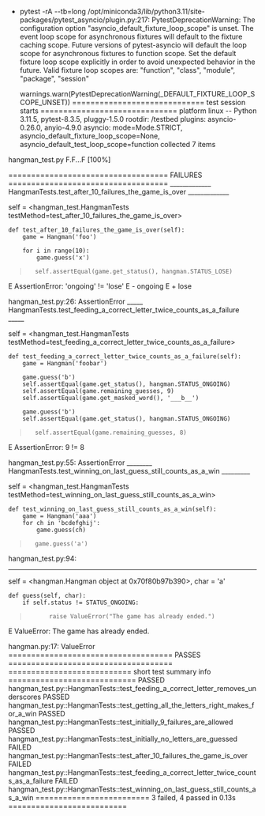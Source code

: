 + pytest -rA --tb=long
/opt/miniconda3/lib/python3.11/site-packages/pytest_asyncio/plugin.py:217: PytestDeprecationWarning: The configuration option "asyncio_default_fixture_loop_scope" is unset.
The event loop scope for asynchronous fixtures will default to the fixture caching scope. Future versions of pytest-asyncio will default the loop scope for asynchronous fixtures to function scope. Set the default fixture loop scope explicitly in order to avoid unexpected behavior in the future. Valid fixture loop scopes are: "function", "class", "module", "package", "session"

  warnings.warn(PytestDeprecationWarning(_DEFAULT_FIXTURE_LOOP_SCOPE_UNSET))
============================= test session starts ==============================
platform linux -- Python 3.11.5, pytest-8.3.5, pluggy-1.5.0
rootdir: /testbed
plugins: asyncio-0.26.0, anyio-4.9.0
asyncio: mode=Mode.STRICT, asyncio_default_fixture_loop_scope=None, asyncio_default_test_loop_scope=function
collected 7 items

hangman_test.py F.F...F                                                  [100%]

=================================== FAILURES ===================================
_____________ HangmanTests.test_after_10_failures_the_game_is_over _____________

self = <hangman_test.HangmanTests testMethod=test_after_10_failures_the_game_is_over>

    def test_after_10_failures_the_game_is_over(self):
        game = Hangman('foo')
    
        for i in range(10):
            game.guess('x')
    
>       self.assertEqual(game.get_status(), hangman.STATUS_LOSE)
E       AssertionError: 'ongoing' != 'lose'
E       - ongoing
E       + lose

hangman_test.py:26: AssertionError
_____ HangmanTests.test_feeding_a_correct_letter_twice_counts_as_a_failure _____

self = <hangman_test.HangmanTests testMethod=test_feeding_a_correct_letter_twice_counts_as_a_failure>

    def test_feeding_a_correct_letter_twice_counts_as_a_failure(self):
        game = Hangman('foobar')
    
        game.guess('b')
        self.assertEqual(game.get_status(), hangman.STATUS_ONGOING)
        self.assertEqual(game.remaining_guesses, 9)
        self.assertEqual(game.get_masked_word(), '___b__')
    
        game.guess('b')
        self.assertEqual(game.get_status(), hangman.STATUS_ONGOING)
>       self.assertEqual(game.remaining_guesses, 8)
E       AssertionError: 9 != 8

hangman_test.py:55: AssertionError
________ HangmanTests.test_winning_on_last_guess_still_counts_as_a_win _________

self = <hangman_test.HangmanTests testMethod=test_winning_on_last_guess_still_counts_as_a_win>

    def test_winning_on_last_guess_still_counts_as_a_win(self):
        game = Hangman('aaa')
        for ch in 'bcdefghij':
            game.guess(ch)
>       game.guess('a')

hangman_test.py:94: 
_ _ _ _ _ _ _ _ _ _ _ _ _ _ _ _ _ _ _ _ _ _ _ _ _ _ _ _ _ _ _ _ _ _ _ _ _ _ _ _ 

self = <hangman.Hangman object at 0x70f80b97b390>, char = 'a'

    def guess(self, char):
        if self.status != STATUS_ONGOING:
>           raise ValueError("The game has already ended.")
E           ValueError: The game has already ended.

hangman.py:17: ValueError
==================================== PASSES ====================================
=========================== short test summary info ============================
PASSED hangman_test.py::HangmanTests::test_feeding_a_correct_letter_removes_underscores
PASSED hangman_test.py::HangmanTests::test_getting_all_the_letters_right_makes_for_a_win
PASSED hangman_test.py::HangmanTests::test_initially_9_failures_are_allowed
PASSED hangman_test.py::HangmanTests::test_initially_no_letters_are_guessed
FAILED hangman_test.py::HangmanTests::test_after_10_failures_the_game_is_over
FAILED hangman_test.py::HangmanTests::test_feeding_a_correct_letter_twice_counts_as_a_failure
FAILED hangman_test.py::HangmanTests::test_winning_on_last_guess_still_counts_as_a_win
========================= 3 failed, 4 passed in 0.13s ==========================
